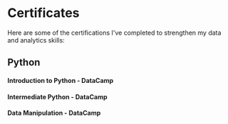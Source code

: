 # Certificates
Here are some of the certifications I've completed to strengthen my data and analytics skills:

## Python
#### Introduction to Python - DataCamp
#### Intermediate Python - DataCamp
#### Data Manipulation - DataCamp
